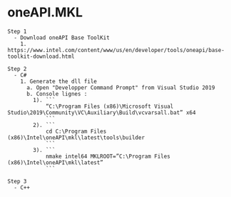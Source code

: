 # oneAPI.MKL
```
Step 1
  - Download oneAPI Base ToolKit
    1. https://www.intel.com/content/www/us/en/developer/tools/oneapi/base-toolkit-download.html
```

```
Step 2
  - C#
    1. Generate the dll file
      a. Open "Developper Command Prompt" from Visual Studio 2019
      b. Console lignes : 
        1). ```
            “C:\Program Files (x86)\Microsoft Visual Studio\2019\Community\VC\Auxiliary\Build\vcvarsall.bat” x64
            ```
        2). ```
            cd C:\Program Files (x86)\Intel\oneAPI\mkl\latest\tools\builder
            ```
        3). ```
            nmake intel64 MKLROOT=”C:\Program Files (x86)\Intel\oneAPI\mkl\latest”
            ```
```


```
Step 3
  - C++
```
